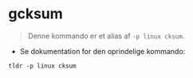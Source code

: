# gcksum

> Denne kommando er et alias af `-p linux cksum`.

- Se dokumentation for den oprindelige kommando:

`tldr -p linux cksum`
